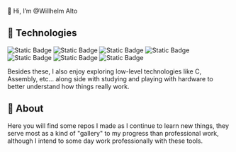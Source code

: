 👋 Hi, I’m @Willhelm Alto

## 🎨 Technologies

![Static Badge](https://img.shields.io/badge/Next-%231a1a1a?style=for-the-badge&logo=nextdotjs)
![Static Badge](https://img.shields.io/badge/React-%231a1a1a?style=for-the-badge&logo=React)
![Static Badge](https://img.shields.io/badge/TypeScript-%231a1a1a?style=for-the-badge&logo=typescript)
![Static Badge](https://img.shields.io/badge/Tailwind-%231a1a1a?style=for-the-badge&logo=tailwindcss)
![Static Badge](https://img.shields.io/badge/HTML-%231a1a1a?style=for-the-badge&logo=html5)
![Static Badge](https://img.shields.io/badge/CSS-%231a1a1a?style=for-the-badge&logo=css3&logoColor=%231572B6)
![Static Badge](https://img.shields.io/badge/Delphi-%23E62431?style=for-the-badge&logo=Delphi&logoColor=%23E62431&color=%231a1a1a)

Besides these, I also enjoy exploring low-level technologies like C, Assembly, etc... along side with studying and playing with hardware to better understand 
how things really work.

## 📓 About
Here you will find some repos I made as I continue to learn new things, they serve most as a kind of "gallery" to my progress than professional work, although I intend
to some day work professionally with these tools. 

<!---
Willhelm-Alto/Willhelm-Alto is a ✨ special ✨ repository because its `README.md` (this file) appears on your GitHub profile.
You can click the Preview link to take a look at your changes.
--->

